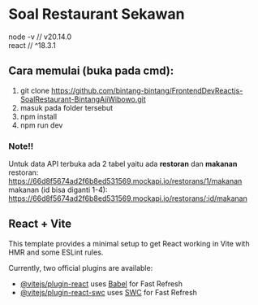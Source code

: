 # Soal Restaurant Sekawan

node -v // v20.14.0 <br/>
react // ^18.3.1

## Cara memulai (buka pada cmd): 
1. git clone https://github.com/bintang-bintang/FrontendDevReactjs-SoalRestaurant-BintangAjiWibowo.git
2. masuk pada folder tersebut
3. npm install
4. npm run dev

### Note!!
Untuk data API terbuka ada 2 tabel yaitu ada <b>restoran</b> dan <b>makanan</b> <br/>
restoran: <br/>
https://66d8f5674ad2f6b8ed531569.mockapi.io/restorans/1/makanan <br/>
makanan (id bisa diganti 1-4): <br/>
https://66d8f5674ad2f6b8ed531569.mockapi.io/restorans/:id/makanan <br/>

## React + Vite

This template provides a minimal setup to get React working in Vite with HMR and some ESLint rules.

Currently, two official plugins are available:

- [@vitejs/plugin-react](https://github.com/vitejs/vite-plugin-react/blob/main/packages/plugin-react/README.md) uses [Babel](https://babeljs.io/) for Fast Refresh
- [@vitejs/plugin-react-swc](https://github.com/vitejs/vite-plugin-react-swc) uses [SWC](https://swc.rs/) for Fast Refresh

